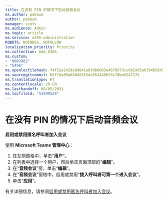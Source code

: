```yaml
---
title: 在没有 PIN 的情况下启动音频会议
ms.author: pebaum
author: pebaum
manager: scotv
ms.audience: Admin
ms.topic: article
ms.service: o365-administration
ROBOTS: NOINDEX, NOFOLLOW
localization_priority: Priority
ms.collection: Adm_O365
ms.custom:
- "9002882"
- "5496"
ms.openlocfilehash: f4f52a142da9d841e6fdb6083e4076673cc0b19d3a6394b58455c3f4f7580f5b
ms.sourcegitcommit: b5f7da89a650d2915dc652449623c78be6247175
ms.translationtype: HT
ms.contentlocale: zh-CN
ms.lasthandoff: 08/05/2021
ms.locfileid: "53999528"
---
```

# <a name="start-an-audio-conference-without-a-pin"></a>在没有 PIN 的情况下启动音频会议

**启用或禁用匿名呼叫者加入会议**

使用 **Microsoft Teams 管理中心**：

1. 在左侧窗格中，单击“**用户**”。
2. 在列表中选择一个用户，然后单击页面顶部的“**编辑**”。
3. 在“**音频会议**”旁，单击“**编辑**”。
4. 在“**音频会议**”窗格中，启用或禁用“**拨入呼叫者可第一个进入会议**”。
5. 单击“**应用**”。

有关详细信息，请参阅[启用或禁用匿名呼叫者加入会议](https://docs.microsoft.com/microsoftteams/start-an-audio-conference-over-the-phone-without-a-pin-in-teams)。
